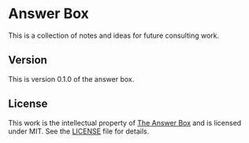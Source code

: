 # Answer Box 

This is a collection of notes and ideas for future consulting work.

## Version

This is version 0.1.0 of the answer box.

## License

This work is the intellectual property of [The Answer Box](https://answerbox-2b6c2.web.app) and is licensed under MIT. See the [LICENSE](LICENSE) file for details.
